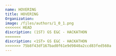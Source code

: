 ```yaml
---
name: HOVERING
title: HOVERING
Organization: 
image: /files/authors/1_0_1.png
<<<<<<< HEAD
discription: (1ST) GS E&C - HACKATHON
=======
discription: <1ST> GS E&C - HACKATHON
>>>>>>> 75b8f43df167bad0f61e9d9840a2ccd83fed560a
---
```

